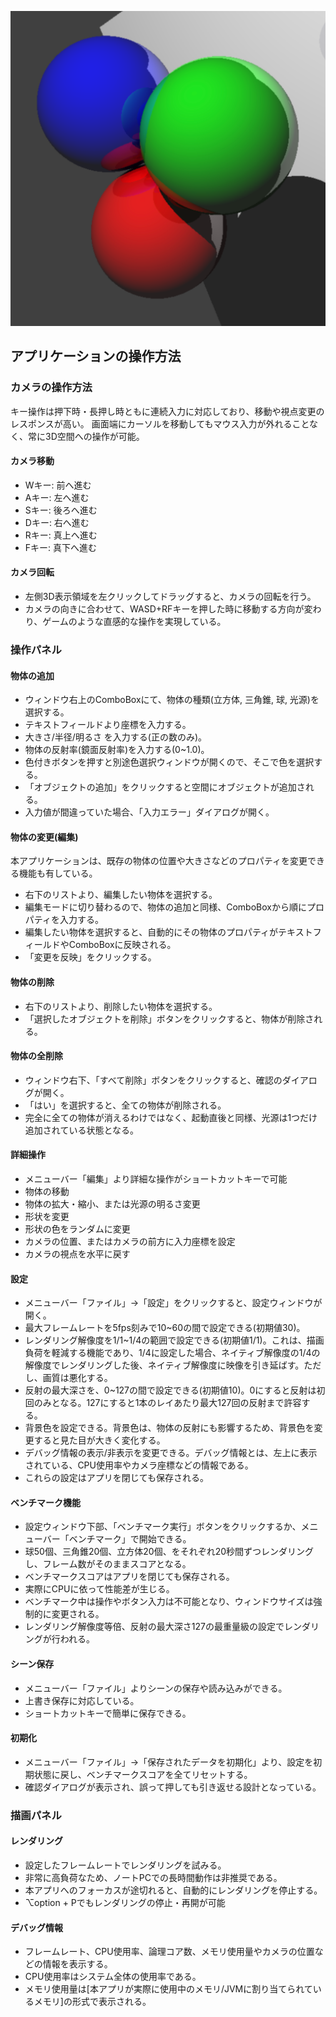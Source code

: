 ![image](src/icon512.png)
## アプリケーションの操作方法
### カメラの操作方法
キー操作は押下時・長押し時ともに連続入力に対応しており、移動や視点変更のレスポンスが高い。
画面端にカーソルを移動してもマウス入力が外れることなく、常に3D空間への操作が可能。
#### カメラ移動
- Wキー: 前へ進む
- Aキー: 左へ進む
- Sキー: 後ろへ進む
- Dキー: 右へ進む
- Rキー: 真上へ進む
- Fキー: 真下へ進む

#### カメラ回転
- 左側3D表示領域を左クリックしてドラッグすると、カメラの回転を行う。
- カメラの向きに合わせて、WASD+RFキーを押した時に移動する方向が変わり、ゲームのような直感的な操作を実現している。

### 操作パネル
#### 物体の追加
- ウィンドウ右上のComboBoxにて、物体の種類(立方体, 三角錐, 球, 光源)を選択する。
- テキストフィールドより座標を入力する。
- 大きさ/半径/明るさ を入力する(正の数のみ)。
- 物体の反射率(鏡面反射率)を入力する(0~1.0)。
- 色付きボタンを押すと別途色選択ウィンドウが開くので、そこで色を選択する。
- 「オブジェクトの追加」をクリックすると空間にオブジェクトが追加される。
- 入力値が間違っていた場合、「入力エラー」ダイアログが開く。

#### 物体の変更(編集)
本アプリケーションは、既存の物体の位置や大きさなどのプロパティを変更できる機能も有している。
- 右下のリストより、編集したい物体を選択する。
- 編集モードに切り替わるので、物体の追加と同様、ComboBoxから順にプロパティを入力する。
- 編集したい物体を選択すると、自動的にその物体のプロパティがテキストフィールドやComboBoxに反映される。
- 「変更を反映」をクリックする。

#### 物体の削除
- 右下のリストより、削除したい物体を選択する。
- 「選択したオブジェクトを削除」ボタンをクリックすると、物体が削除される。

#### 物体の全削除
- ウィンドウ右下、「すべて削除」ボタンをクリックすると、確認のダイアログが開く。
- 「はい」を選択すると、全ての物体が削除される。
- 完全に全ての物体が消えるわけではなく、起動直後と同様、光源は1つだけ追加されている状態となる。

#### 詳細操作
- メニューバー「編集」より詳細な操作がショートカットキーで可能
- 物体の移動
- 物体の拡大・縮小、または光源の明るさ変更
- 形状を変更
- 形状の色をランダムに変更
- カメラの位置、またはカメラの前方に入力座標を設定
- カメラの視点を水平に戻す

#### 設定
- メニューバー「ファイル」→「設定」をクリックすると、設定ウィンドウが開く。
- 最大フレームレートを5fps刻みで10~60の間で設定できる(初期値30)。
- レンダリング解像度を1/1~1/4の範囲で設定できる(初期値1/1)。これは、描画負荷を軽減する機能であり、1/4に設定した場合、ネイティブ解像度の1/4の解像度でレンダリングした後、ネイティブ解像度に映像を引き延ばす。ただし、画質は悪化する。
- 反射の最大深さを、0~127の間で設定できる(初期値10)。0にすると反射は初回のみとなる。127にすると1本のレイあたり最大127回の反射まで許容する。
- 背景色を設定できる。背景色は、物体の反射にも影響するため、背景色を変更すると見た目が大きく変化する。
- デバッグ情報の表示/非表示を変更できる。デバッグ情報とは、左上に表示されている、CPU使用率やカメラ座標などの情報である。
- これらの設定はアプリを閉じても保存される。

#### ベンチマーク機能
- 設定ウィンドウ下部、「ベンチマーク実行」ボタンをクリックするか、メニューバー「ベンチマーク」で開始できる。
- 球50個、三角錐20個、立方体20個、をそれぞれ20秒間ずつレンダリングし、フレーム数がそのままスコアとなる。
- ベンチマークスコアはアプリを閉じても保存される。
- 実際にCPUに依って性能差が生じる。
- ベンチマーク中は操作やボタン入力は不可能となり、ウィンドウサイズは強制的に変更される。
- レンダリング解像度等倍、反射の最大深さ127の最重量級の設定でレンダリングが行われる。

#### シーン保存
- メニューバー「ファイル」よりシーンの保存や読み込みができる。
- 上書き保存に対応している。
- ショートカットキーで簡単に保存できる。

#### 初期化
- メニューバー「ファイル」→「保存されたデータを初期化」より、設定を初期状態に戻し、ベンチマークスコアを全てリセットする。
- 確認ダイアログが表示され、誤って押しても引き返せる設計となっている。

### 描画パネル
#### レンダリング
- 設定したフレームレートでレンダリングを試みる。
- 非常に高負荷なため、ノートPCでの長時間動作は非推奨である。
- 本アプリへのフォーカスが途切れると、自動的にレンダリングを停止する。
- ⌥option + Pでもレンダリングの停止・再開が可能
#### デバッグ情報
- フレームレート、CPU使用率、論理コア数、メモリ使用量やカメラの位置などの情報を表示する。
- CPU使用率はシステム全体の使用率である。
- メモリ使用量は[本アプリが実際に使用中のメモリ/JVMに割り当てられているメモリ]の形式で表示される。
